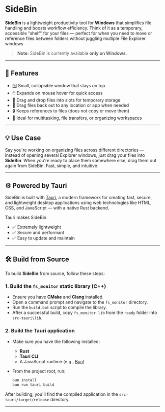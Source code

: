 # SideBin

**SideBin** is a lightweight productivity tool for **Windows** that simplifies file handling and boosts workflow efficiency. Think of it as a temporary, accessible "shelf" for your files — perfect for when you need to move or reference files between folders without juggling multiple File Explorer windows.

> **Note:** SideBin is currently available **only on Windows**.

---

## 🧰 Features

- 🪟 Small, collapsible window that stays on top
- 🖱️ Expands on mouse hover for quick access
- 📂 Drag and drop files into slots for temporary storage
- 🧲 Drag files back out to any location or app when needed
- 🔒 Keeps references to files (does not copy or move them)
- 🎯 Ideal for multitasking, file transfers, or organizing workspaces

---

## 💡 Use Case

Say you're working on organizing files across different directories — instead of opening several Explorer windows, just drag your files into **SideBin**. When you're ready to place them somewhere else, drag them out again from SideBin. Fast, simple, and intuitive.

---

## ⚙️ Powered by Tauri

SideBin is built with [Tauri](https://tauri.app/), a modern framework for creating fast, secure, and lightweight desktop applications using web technologies like HTML, CSS, and JavaScript — with a native Rust backend.

Tauri makes SideBin:

- ✅ Extremely lightweight
- ✅ Secure and performant
- ✅ Easy to update and maintain

---

## 🛠️ Build from Source

To build **SideBin** from source, follow these steps:

### 1. Build the `fs_monitor` static library (C++)

- Ensure you have **CMake** and **Clang** installed.
- Open a command prompt and navigate to the `fs_monitor` directory.
- Run the `build.bat` script to compile the library.
- After a successful build, copy `fs_monitor.lib` from the `ready` folder into `src-tauri\lib`.

### 2. Build the Tauri application

- Make sure you have the following installed:
  - **Rust**
  - **Tauri CLI**
  - A JavaScript runtime (e.g., [Bun](https://bun.sh/))

- From the project root, run:

  ```bash
  bun install
  bun run tauri build
  
After building, you'll find the compiled application in the `src-tauri/target/release` directory.

---

